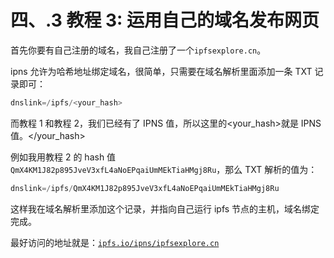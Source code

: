 # 四、.3 教程 3: 运用自己的域名发布网页

首先你要有自己注册的域名，我自己注册了一个`ipfsexplore.cn`。

ipns 允许为哈希地址绑定域名，很简单，只需要在域名解析里面添加一条 TXT 记录即可：

```go
dnslink=/ipfs/<your_hash>
```

而教程 1 和教程 2，我们已经有了 IPNS 值，所以这里的<your_hash>就是 IPNS 值。</your_hash>

例如我用教程 2 的 hash 值`QmX4KM1J82p895JveV3xfL4aNoEPqaiUmMEkTiaHMgj8Ru`，那么 TXT 解析的值为：

```go
dnslink=/ipfs/QmX4KM1J82p895JveV3xfL4aNoEPqaiUmMEkTiaHMgj8Ru
```

这样我在域名解析里添加这个记录，并指向自己运行 ipfs 节点的主机，域名绑定完成。

最好访问的地址就是：[`ipfs.io/ipns/ipfsexplore.cn`](https://ipfs.io/ipns/ipfsexplore.cn)
